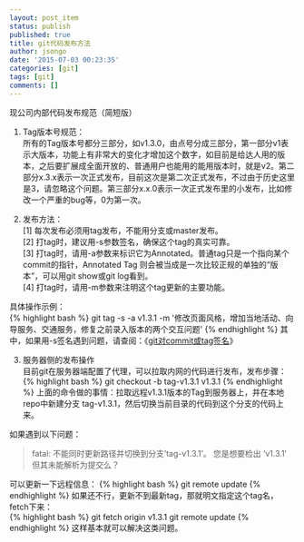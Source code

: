 ```yaml
---
layout: post_item
status: publish
published: true
title: git代码发布方法
author: jsongo
date: '2015-07-03 00:23:35'
categories: [git]
tags: [git]
comments: []
---
```

现公司内部代码发布规范（简短版）

1. Tag版本号规范：  
所有的Tag版本号都分三部分，如v1.3.0，由点号分成三部分，第一部分v1表示大版本，功能上有非常大的变化才增加这个数字，如目前是给达人用的版本，之后要扩展成全面开放的、普通用户也能用的能用版本时，就是v2。第二部分x.3.x表示一次正式发布，目前这次是第二次正式发布，不过由于历史这里是3，请忽略这个问题。第三部分x.x.0表示一次正式发布里的小发布，比如修改一个严重的bug等，0为第一次。


2. 发布方法：  
[1] 每次发布必须用tag发布，不能用分支或master发布。  
[2] 打tag时，建议用-s参数签名，确保这个tag的真实可靠。  
[3] 打tag时，请用-a参数来标识它为Annotated。普通tag只是一个指向某个commit的指针，Annotated Tag 则会被当成是一次比较正规的单独的“版本”，可以用git show或git log看到。  
[4] 打tag时，请用-m参数来注明这个tag更新的主要功能。  

具体操作示例：  
{% highlight bash %}
git tag -s -a v1.3.1 -m '修改页面风格，增加当地活动、向导服务、交通服务，修复之前录入版本的两个交互问题'
{% endhighlight %}
其中，如果用-s签名遇到问题，请查阅：《[git对commit或tag签名](http://jsongo.github.io/post/git/2015/sign-a-git-commit/)》  

3. 服务器侧的发布操作  
目前git在服务器端配置了代理，可以拉取内网的代码进行发布，发布步骤：  
{% highlight bash %}
git checkout -b tag-v1.3.1 v1.3.1
{% endhighlight %}
上面的命令做的事情：拉取远程v1.3.1版本的Tag到服务器上，并在本地repo中新建分支 tag-v1.3.1，然后切换当前目录的代码到这个分支的代码上来。  

如果遇到以下问题：  

> fatal: 不能同时更新路径并切换到分支’tag-v1.3.1’。
> 您是想要检出 ‘v1.3.1′ 但其未能解析为提交么？  

可以更新一下远程信息：
{% highlight bash %}
git remote update
{% endhighlight %}
如果还不行，更新不到最新tag，那就明文指定这个tag名，fetch下来：  
{% highlight bash %}
git fetch origin v1.3.1
git remote update
{% endhighlight %}
这样基本就可以解决这类问题。
